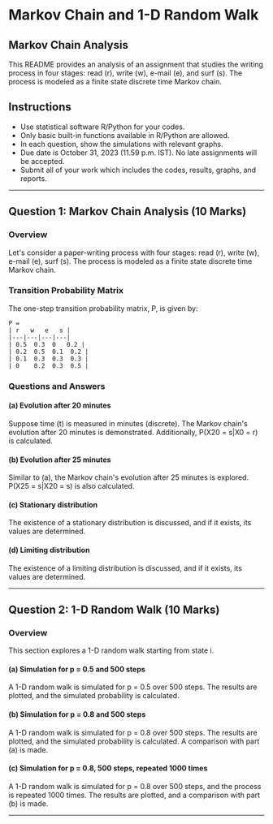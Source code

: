 # Markov Chain and 1-D Random Walk

## Markov Chain Analysis
This README provides an analysis of an assignment that studies the writing process in four stages: read (r), write (w), e-mail (e), and surf (s). The process is modeled as a finite state discrete time Markov chain.

## Instructions

- Use statistical software R/Python for your codes.
- Only basic built-in functions available in R/Python are allowed.
- In each question, show the simulations with relevant graphs.
- Due date is October 31, 2023 (11.59 p.m. IST). No late assignments will be accepted.
- Submit all of your work which includes the codes, results, graphs, and reports.

---

## Question 1: Markov Chain Analysis (10 Marks)

### Overview
Let's consider a paper-writing process with four stages: read (r), write (w), e-mail (e), surf (s). The process is modeled as a finite state discrete time Markov chain.

### Transition Probability Matrix
The one-step transition probability matrix, P, is given by:

```
P =
| r   w   e   s |
|---|---|---|---|
| 0.5  0.3  0   0.2 |
| 0.2  0.5  0.1  0.2 |
| 0.1  0.3  0.3  0.3 |
| 0    0.2  0.3  0.5 |
```

### Questions and Answers

#### (a) Evolution after 20 minutes
Suppose time (t) is measured in minutes (discrete). The Markov chain's evolution after 20 minutes is demonstrated. Additionally, P(X20 = s|X0 = r) is calculated.

#### (b) Evolution after 25 minutes
Similar to (a), the Markov chain's evolution after 25 minutes is explored. P(X25 = s|X20 = s) is also calculated.

#### (c) Stationary distribution
The existence of a stationary distribution is discussed, and if it exists, its values are determined.

#### (d) Limiting distribution
The existence of a limiting distribution is discussed, and if it exists, its values are determined.

---

## Question 2: 1-D Random Walk (10 Marks)

### Overview
This section explores a 1-D random walk starting from state i.

#### (a) Simulation for p = 0.5 and 500 steps
A 1-D random walk is simulated for p = 0.5 over 500 steps. The results are plotted, and the simulated probability is calculated.

#### (b) Simulation for p = 0.8 and 500 steps
A 1-D random walk is simulated for p = 0.8 over 500 steps. The results are plotted, and the simulated probability is calculated. A comparison with part (a) is made.

#### (c) Simulation for p = 0.8, 500 steps, repeated 1000 times
A 1-D random walk is simulated for p = 0.8 over 500 steps, and the process is repeated 1000 times. The results are plotted, and a comparison with part (b) is made.

---
